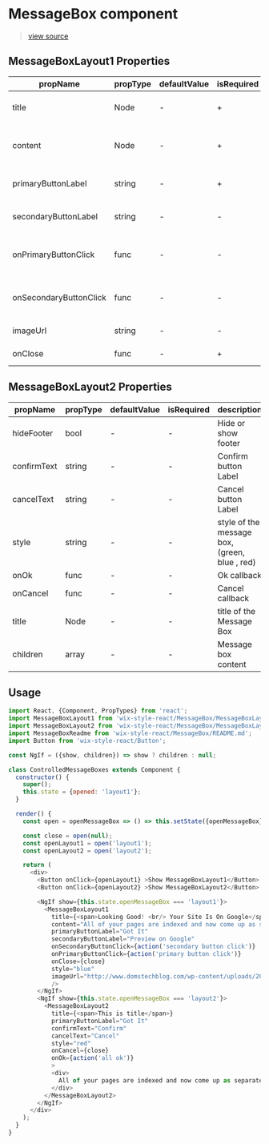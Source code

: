 # MessageBox component

> [view source](https://github.com/wix/wix-style-react/blob/master/stories/MessageBox.js)

## MessageBoxLayout1 Properties

| propName | propType | defaultValue | isRequired | description |
|----------|----------|--------------|------------|-------------|
| title	 | Node | - | + | Title for Messag Box |
| content | Node | - | + | Content of the Message Box |
| primaryButtonLabel | string | - | + | Primary Button Label |
| secondaryButtonLabel | string | - | - | Secondary Button Label |
| onPrimaryButtonClick | func | - | - | Primary Button Click callback |
| onSecondaryButtonClick | func | - | - | Secondary Button Click handler |
| imageUrl | string | - | - | Header image url |
| onClose | func | - | + | Close callback |

## MessageBoxLayout2 Properties

| propName | propType | defaultValue | isRequired | description |
|----------|----------|--------------|------------|-------------|
| hideFooter | bool | - | - | Hide or show footer |
| confirmText | string | - | - | Confirm button Label |
| cancelText | string | - | - | Cancel button Label |
| style | string | - | - | style of the message box, (green, blue , red) |
| onOk | func | - | - | Ok callback |
| onCancel | func | - | - | Cancel callback |
| title | Node | - | - | title of the Message Box |
| children | array | - | - | Message box content |

## Usage

```js
import React, {Component, PropTypes} from 'react';
import MessageBoxLayout1 from 'wix-style-react/MessageBox/MessageBoxLayout1';
import MessageBoxLayout2 from 'wix-style-react/MessageBox/MessageBoxLayout2';
import MessageBoxReadme from 'wix-style-react/MessageBox/README.md';
import Button from 'wix-style-react/Button';

const NgIf = ({show, children}) => show ? children : null;

class ControlledMessageBoxes extends Component {
  constructor() {
    super();
    this.state = {opened: 'layout1'};
  }

  render() {
    const open = openMessageBox => () => this.setState({openMessageBox});

    const close = open(null);
    const openLayout1 = open('layout1');
    const openLayout2 = open('layout2');

    return (
      <div>
        <Button onClick={openLayout1} >Show MessageBoxLayout1</Button>
        <Button onClick={openLayout2} >Show MessageBoxLayout2</Button>

        <NgIf show={this.state.openMessageBox === 'layout1'}>
          <MessageBoxLayout1
            title={<span>Looking Good! <br/> Your Site Is On Google</span>}
            content="All of your pages are indexed and now come up as separate search results on Google. This is great for your visbility!"
            primaryButtonLabel="Got It"
            secondaryButtonLabel="Preview on Google"
            onSecondaryButtonClick={action('secondary button click')}
            onPrimaryButtonClick={action('primary button click')}
            onClose={close}
            style="blue"
            imageUrl="http://www.domstechblog.com/wp-content/uploads/2015/09/wix.png"
            />
        </NgIf>
        <NgIf show={this.state.openMessageBox === 'layout2'}>
          <MessageBoxLayout2
            title={<span>This is title</span>}
            primaryButtonLabel="Got It"
            confirmText="Confirm"
            cancelText="Cancel"
            style="red"
            onCancel={close}
            onOk={action('all ok')}
            >
            <div>
              All of your pages are indexed and now come up as separate search results on Google. This is great for your visbility!
            </div>
          </MessageBoxLayout2>
        </NgIf>
      </div>
    );
  }
}
